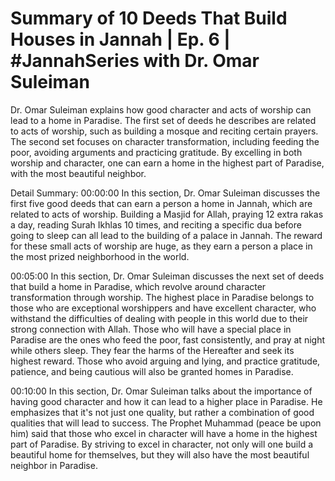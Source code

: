 # Summary of 10 Deeds That Build Houses in Jannah | Ep. 6 | #JannahSeries with Dr. Omar Suleiman

Dr. Omar Suleiman explains how good character and acts of worship can lead to a home in Paradise. The first set of deeds he describes are related to acts of worship, such as building a mosque and reciting certain prayers. The second set focuses on character transformation, including feeding the poor, avoiding arguments and practicing gratitude. By excelling in both worship and character, one can earn a home in the highest part of Paradise, with the most beautiful neighbor.

Detail Summary: 
00:00:00
In this section, Dr. Omar Suleiman discusses the first five good deeds that can earn a person a home in Jannah, which are related to acts of worship. Building a Masjid for Allah, praying 12 extra rakas a day, reading Surah Ikhlas 10 times, and reciting a specific dua before going to sleep can all lead to the building of a palace in Jannah. The reward for these small acts of worship are huge, as they earn a person a place in the most prized neighborhood in the world.

00:05:00
In this section, Dr. Omar Suleiman discusses the next set of deeds that build a home in Paradise, which revolve around character transformation through worship. The highest place in Paradise belongs to those who are exceptional worshippers and have excellent character, who withstand the difficulties of dealing with people in this world due to their strong connection with Allah. Those who will have a special place in Paradise are the ones who feed the poor, fast consistently, and pray at night while others sleep. They fear the harms of the Hereafter and seek its highest reward. Those who avoid arguing and lying, and practice gratitude, patience, and being cautious will also be granted homes in Paradise.

00:10:00
In this section, Dr. Omar Suleiman talks about the importance of having good character and how it can lead to a higher place in Paradise. He emphasizes that it's not just one quality, but rather a combination of good qualities that will lead to success. The Prophet Muhammad (peace be upon him) said that those who excel in character will have a home in the highest part of Paradise. By striving to excel in character, not only will one build a beautiful home for themselves, but they will also have the most beautiful neighbor in Paradise.

